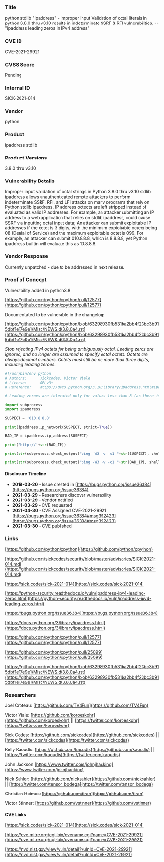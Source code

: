### Title
python stdlib "ipaddress" - Improper Input Validation of octal literals in python 3.8.0 thru v3.10 results in indeterminate SSRF & RFI vulnerabilities. -- "ipaddress leading zeros in IPv4 address"

### CVE ID
CVE-2021-29921

### CVSS Score
Pending

### Internal ID
SICK-2021-014
        
### Vendor
python
        
### Product
ipaddress stdlib

### Product Versions
3.8.0 thru v3.10

### Vulnerability Details

Improper input validation of octal strings in Python 3.8.0 thru v3.10 stdlib ipaddress allows unauthenticated remote attackers to perform indeterminate SSRF, RFI, and LFI attacks on many programs that rely on Python stdlib ipaddress. IP address octects are left stripped instead of evaluated as valid IP addresses. For example, an attacker submitting an IP address to a web application that relies on stdlib ipaddress, could cause SSRF via inputting octal input data; An attacker can submit exploitable IP addresses if the octet is 3 digits, with the minimum exploitable octect being 08 (Denial of Service) and the maximum exploitable octet is 099. For example, an attacker can submit 010.8.8.8, which is 8.8.8.8, yet Python ipaddress builtin will evaluate this as 10.8.8.8.


### Vendor Response
Currently unpatched - due to be addressed in next release.

### Proof of Concept

Vulnerability added in python3.8

[https://github.com/python/cpython/pull/12577](https://github.com/python/cpython/pull/12577)

Documentated to be vulnerable in the changelog:

[https://github.com/python/cpython/blob/63298930fb531ba2bb4f23bc3b915dbf1e17e9e1/Misc/NEWS.d/3.8.0a4.rst](https://github.com/python/cpython/blob/63298930fb531ba2bb4f23bc3b915dbf1e17e9e1/Misc/NEWS.d/3.8.0a4.rst)


*Stop rejecting IPv4 octets for being ambiguously octal. Leading zeros are ignored, and no longer are assumed to specify octal octets. Octets are always decimal numbers. Octets must still be no more than three digits, including leading zeroes.*


```python
#!/usr/bin/env python
# Authors:      sickcodes, Victor Viale
# License:      GPLv3+
# Reference:    https://docs.python.org/3.10/library/ipaddress.html#ipaddress.IPv4Address

# Leading zeroes are tolerated only for values less than 8 (as there is no ambiguity between the decimal and octal interpretations of such strings).

import subprocess
import ipaddress

SUSPECT = '010.8.8.8'

print(ipaddress.ip_network(SUSPECT, strict=True))

BAD_IP = ipaddress.ip_address(SUSPECT)

print('http://'+str(BAD_IP))

print(str(subprocess.check_output("ping -W3 -v -c1 "+str(SUSPECT), shell=True, universal_newlines=True).strip()))

print(str(subprocess.check_output("ping -W3 -v -c1 "+str(BAD_IP), shell=True, universal_newlines=True).strip()))

```

#### Disclosure Timeline
* **2019-03-20** - Issue created in [https://bugs.python.org/issue36384](https://bugs.python.org/issue36384)
* **2021-03-29** - Researchers discover vulnerability
* **2021-03-29** - Vendor notified
* **2021-03-29** - CVE requested
* **2021-04-30** - CVE Assigned CVE-2021-29921 [https://bugs.python.org/issue36384#msg392423](https://bugs.python.org/issue36384#msg392423)
* **2021-03-30** - CVE published

### Links

[https://github.com/python/cpython](https://github.com/python/cpython)

[https://github.com/sickcodes/security/blob/master/advisories/SICK-2021-014.md](https://github.com/sickcodes/security/blob/master/advisories/SICK-2021-014.md)

[https://sick.codes/sick-2021-014](https://sick.codes/sick-2021-014)

[https://python-security.readthedocs.io/vuln/ipaddress-ipv4-leading-zeros.html](https://python-security.readthedocs.io/vuln/ipaddress-ipv4-leading-zeros.html)

[https://bugs.python.org/issue36384](https://bugs.python.org/issue36384)

[https://docs.python.org/3/library/ipaddress.html](https://docs.python.org/3/library/ipaddress.html)

[https://github.com/python/cpython/pull/12577](https://github.com/python/cpython/pull/12577)

[https://github.com/python/cpython/pull/25099](https://github.com/python/cpython/pull/25099)

[https://github.com/python/cpython/blob/63298930fb531ba2bb4f23bc3b915dbf1e17e9e1/Misc/NEWS.d/3.8.0a4.rst](https://github.com/python/cpython/blob/63298930fb531ba2bb4f23bc3b915dbf1e17e9e1/Misc/NEWS.d/3.8.0a4.rst)


### Researchers

Joel Croteau: [https://github.com/TV4Fun](https://github.com/TV4Fun)

Victor Viale: [https://github.com/koroeskohr](https://github.com/koroeskohr) || [https://twitter.com/koroeskohr](https://twitter.com/koroeskohr)

Sick Codes: [https://github.com/sickcodes](https://github.com/sickcodes) || [https://twitter.com/sickcodes](https://twitter.com/sickcodes)

Kelly Kaoudis: [https://github.com/kaoudis](https://github.com/kaoudis) || [https://twitter.com/kaoudis](https://twitter.com/kaoudis)

John Jackson [https://www.twitter.com/johnjhacking](https://www.twitter.com/johnjhacking)

Nick Sahler: [https://github.com/nicksahler](https://github.com/nicksahler) || [https://twitter.com/tensor_bodega](https://twitter.com/tensor_bodega) 

Christian Heimes: [https://github.com/tiran](https://github.com/tiran)

Victor Stinner: [https://github.com/vstinner](https://github.com/vstinner)


#### CVE Links

[https://sick.codes/sick-2021-014](https://sick.codes/sick-2021-014)

[https://cve.mitre.org/cgi-bin/cvename.cgi?name=CVE-2021-29921](https://cve.mitre.org/cgi-bin/cvename.cgi?name=CVE-2021-29921)

[https://nvd.nist.gov/view/vuln/detail?vulnId=CVE-2021-29921](https://nvd.nist.gov/view/vuln/detail?vulnId=CVE-2021-29921)

